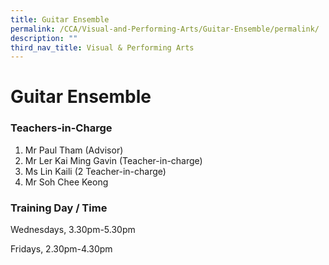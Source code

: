 ```yaml
---
title: Guitar Ensemble
permalink: /CCA/Visual-and-Performing-Arts/Guitar-Ensemble/permalink/
description: ""
third_nav_title: Visual & Performing Arts
---
```



Guitar Ensemble
===============

### Teachers-in-Charge
1. Mr Paul Tham (Advisor)
2. Mr Ler Kai Ming Gavin (Teacher-in-charge)
3. Ms Lin Kaili (2 Teacher-in-charge)
4. Mr Soh Chee Keong

### Training Day / Time 
Wednesdays, 3.30pm-5.30pm

Fridays, 2.30pm-4.30pm